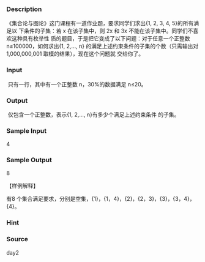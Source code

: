 
### Description
《集合论与图论》这门课程有一道作业题，要求同学们求出{1, 2, 3, 4, 5}的所有满足以 下条件的子集：若 x 在该子集中，则 2x 和 3x 不能在该子集中。同学们不喜欢这种具有枚举性 质的题目，于是把它变成了以下问题：对于任意一个正整数 n≤100000，如何求出{1, 2,..., n} 的满足上述约束条件的子集的个数（只需输出对 1,000,000,001 取模的结果），现在这个问题就 交给你了。 
 

### Input
 只有一行，其中有一个正整数 n，30%的数据满足 n≤20。 
 
### Output

 仅包含一个正整数，表示{1, 2,..., n}有多少个满足上述约束条件 的子集。 
 

### Sample Input
 
4                        
### Sample Output
8

【样例解释】 

有8 个集合满足要求，分别是空集，{1}，{1，4}，{2}，{2，3}，{3}，{3，4}，{4}。 

### Hint

### Source
day2